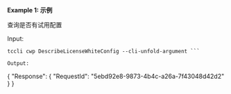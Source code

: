 **Example 1: 示例**

查询是否有试用配置

Input: 

```
tccli cwp DescribeLicenseWhiteConfig --cli-unfold-argument ```

Output: 
```
{
    "Response": {
        "RequestId": "5ebd92e8-9873-4b4c-a26a-7f43048d42d2"
    }
}
```

